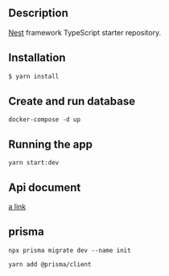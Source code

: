 ## Description

[Nest](https://github.com/nestjs/nest) framework TypeScript starter repository.

## Installation

```bash
$ yarn install
```

## Create and run database
```
docker-compose -d up
```

## Running the app
```
yarn start:dev

```
## Api document
[a link](http://localhost:3001/api#/)

## prisma

```
npx prisma migrate dev --name init

yarn add @prisma/client

```